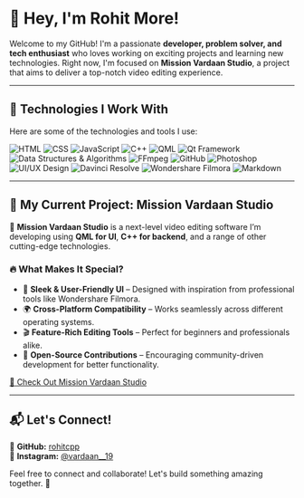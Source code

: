 # 👋 Hey, I'm Rohit More!

Welcome to my GitHub! I'm a passionate **developer, problem solver, and tech enthusiast** who loves working on exciting projects and learning new technologies. Right now, I'm focused on **Mission Vardaan Studio**, a project that aims to deliver a top-notch video editing experience.

---

## 🚀 Technologies I Work With

Here are some of the technologies and tools I use:

<p align="left">
  <img src="https://img.shields.io/badge/HTML-E34F26?style=for-the-badge&logo=html5&logoColor=white" alt="HTML" />
  <img src="https://img.shields.io/badge/CSS-1572B6?style=for-the-badge&logo=css3&logoColor=white" alt="CSS" />
  <img src="https://img.shields.io/badge/JavaScript-F7DF1E?style=for-the-badge&logo=javascript&logoColor=black" alt="JavaScript" />
  <img src="https://img.shields.io/badge/C++-00599C?style=for-the-badge&logo=cplusplus&logoColor=white" alt="C++" />
  <img src="https://img.shields.io/badge/QML-41CD52?style=for-the-badge&logo=qt&logoColor=white" alt="QML" />
  <img src="https://img.shields.io/badge/Qt-41CD52?style=for-the-badge&logo=qt&logoColor=white" alt="Qt Framework" />
  <img src="https://img.shields.io/badge/DSA-264653?style=for-the-badge&logo=code&logoColor=white" alt="Data Structures & Algorithms" />
  <img src="https://img.shields.io/badge/FFmpeg-007808?style=for-the-badge&logo=ffmpeg&logoColor=white" alt="FFmpeg" />
  <img src="https://img.shields.io/badge/GitHub-181717?style=for-the-badge&logo=github&logoColor=white" alt="GitHub" />
  <img src="https://img.shields.io/badge/Photoshop-31A8FF?style=for-the-badge&logo=adobephotoshop&logoColor=white" alt="Photoshop" />
  <img src="https://img.shields.io/badge/UI/UX Design-000000?style=for-the-badge&logo=figma&logoColor=white" alt="UI/UX Design" />
  <img src="https://img.shields.io/badge/Davinci_Resolve-221C18?style=for-the-badge&logo=davinci-resolve&logoColor=white" alt="Davinci Resolve" />
  <img src="https://img.shields.io/badge/Wondershare_Filmora-0779E4?style=for-the-badge&logo=filmora&logoColor=white" alt="Wondershare Filmora" />
  <img src="https://img.shields.io/badge/Markdown-000000?style=for-the-badge&logo=markdown&logoColor=white" alt="Markdown" />
</p>

---

## 🎯 My Current Project: **Mission Vardaan Studio**

🚀 **Mission Vardaan Studio** is a next-level video editing software I’m developing using **QML for UI**, **C++ for backend**, and a range of other cutting-edge technologies.

### 🔥 What Makes It Special?
- 🎨 **Sleek & User-Friendly UI** – Designed with inspiration from professional tools like Wondershare Filmora.
- 🌍 **Cross-Platform Compatibility** – Works seamlessly across different operating systems.
- 🎬 **Feature-Rich Editing Tools** – Perfect for beginners and professionals alike.
- 🔗 **Open-Source Contributions** – Encouraging community-driven development for better functionality.

[🚀 Check Out Mission Vardaan Studio](https://github.com/vardaan-studio/mission-vardaan-studio)

---

## 📬 Let's Connect!

📌 **GitHub:** [rohitcpp](https://github.com/rohitcpp)  
📸 **Instagram:** [@vardaan__19](https://www.instagram.com/vardaan__19)  

Feel free to connect and collaborate! Let's build something amazing together. 🚀

